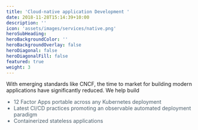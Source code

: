 ```yaml
---
title: 'Cloud-native application Development '
date: 2018-11-28T15:14:39+10:00
description: ''
icon: 'assets/images/services/native.png'
heroSubHeading: 
heroBackgroundColor: ''
heroBackgroundOverlay: false
heroDiagonal: false
heroDiagonalFill: false
featured: true
weight: 3
---
```


With emerging standards like CNCF, the time to market for building modern applications have significantly reduced. We help build 

<ul style="list-style:outside; padding-left: 20px; color: #4d606d">
<li> 12 Factor Apps portable across any Kubernetes deployment </li>
<li> Latest CI/CD practices promoting an observable automated deployment paradigm </li> 
<li> Containerized stateless applications </li>
</ul>